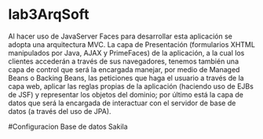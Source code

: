 # lab3ArqSoft
Al hacer uso de JavaServer Faces para desarrollar esta aplicación se adopta una arquitectura MVC.
La capa de Presentación ​(formularios XHTML manipulados por Java, AJAX y PrimeFaces) de la
aplicación, a la cual los clientes accederán a través de sus navegadores​, tenemos también una
capa de control que será la encargada manejar, por medio de Managed Beans o Backing Beans, las
peticiones que haga el usuario a través de la capa web, aplicar las reglas propias de la aplicación
(haciendo uso de EJBs de JSF) y representar los objetos del dominio; por último está la capa de
datos que será la encargada de interactuar con el servidor de base de datos ​(a través del uso de
JPA).

#Configuracion Base de datos Sakila
